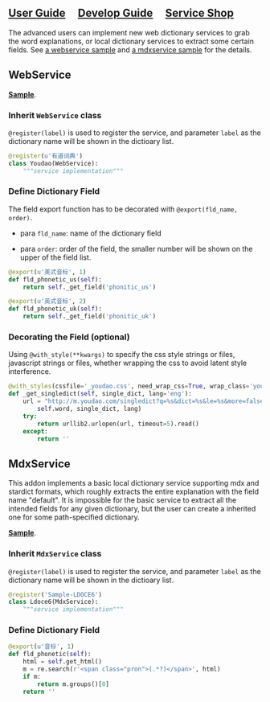 
## [User Guide](README.md) &nbsp;&nbsp;&nbsp;&nbsp;[<u>Develop Guide</u>](develop.md) &nbsp;&nbsp;&nbsp;&nbsp;[Service Shop](shop.md) 


The advanced users can implement new web dictionary services to grab the word explanations, or local dictionary services to extract some certain fields. See [a webservice sample](samples/bing.py) and [a mdxservice sample](samples/LDOCE6.py) for the details.

## WebService

**[Sample](samples/bing.py)**.

### Inherit `WebService` class

```@register(label)``` is used to register the service, and parameter ```label``` as the dictionary name will be shown in the dictioary list.

```python
@register(u'有道词典')
class Youdao(WebService):
    """service implementation"""
```

### Define Dictionary Field

The field export function has to be decorated with ```@export(fld_name, order)```.

- para ```fld_name```: name of the dictionary field

- para ```order```: order of the field, the smaller number will be shown on the upper of the field list.

```python
@export(u'美式音标', 1)
def fld_phonetic_us(self):
    return self._get_field('phonitic_us')

@export(u'英式音标', 2)
def fld_phonetic_uk(self):
    return self._get_field('phonitic_uk')
```

### Decorating the Field (optional)

Using ```@with_style(**kwargs)``` to specify the css style strings or files, javascript strings or files, whether wrapping the css to avoid latent style interference.

```python
@with_styles(cssfile='_youdao.css', need_wrap_css=True, wrap_class='youdao')
def _get_singledict(self, single_dict, lang='eng'):
    url = "http://m.youdao.com/singledict?q=%s&dict=%s&le=%s&more=false" % (
        self.word, single_dict, lang)
    try:
        return urllib2.urlopen(url, timeout=5).read()
    except:
        return ''
```

## MdxService

This addon implements a basic local dictionary service supporting mdx and stardict formats, which roughly extracts the entire explanation with the field name "default". It is impossible for the basic service to extract all the intended fields for any given dictionary, but the user can create a inherited one for some path-specified dictionary.

**[Sample](samples/LDOCE6.py)**.

### Inherit `MdxService` class

```@register(label)``` is used to register the service, and parameter ```label``` as the dictionary name will be shown in the dictioary list.

```python
@register('Sample-LDOCE6')
class Ldoce6(MdxService):
    """service implementation"""
```

### Define Dictionary Field

```python
@export(u'音标', 1)
def fld_phonetic(self):
    html = self.get_html()
    m = re.search(r'<span class="pron">(.*?)</span>', html)
    if m:
        return m.groups()[0]
    return ''
```
